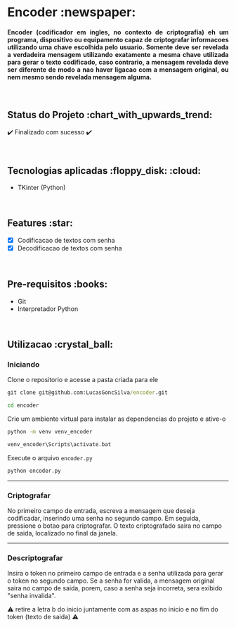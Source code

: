 <h1>Encoder :newspaper: </h1>

<h4 align='justify'>Encoder (codificador em ingles, no contexto de criptografia) eh um programa, dispositivo ou equipamento capaz de criptografar informacoes utilizando uma chave escolhida pelo usuario.
Somente deve ser revelada a verdadeira mensagem utilizando exatamente a mesma chave utilizada para gerar o texto codificado, caso contrario, a mensagem revelada deve ser diferente de modo a nao haver ligacao com a mensagem original, ou nem mesmo sendo revelada mensagem alguma.</h4>

<br>

<h2>Status do Projeto :chart_with_upwards_trend: </h2>

:heavy_check_mark: Finalizado com sucesso :heavy_check_mark:

<!-- :construction: Em andamento :construction: -->

<!-- :link: Confira [aqui](website). :link: -->

<br>

<h2>Tecnologias aplicadas :floppy_disk: :cloud: </h2>

<ul>
<li>TKinter (Python)</li>
</ul>

<br>

<h2>Features :star: </h2>

- [x] Codificacao de textos com senha
- [x] Decodificacao de textos com senha

<br>

<h2>Pre-requisitos :books: </h2>

<!-- Nenhuma ferramenta de pre-requisito necessaria. -->

<ul>
<li>Git</li>
<li>Interpretador Python</li>
</ul>

<br>

<h2>Utilizacao :crystal_ball: </h2>

<h3>Iniciando</h3>

Clone o repositorio e acesse a pasta criada para ele
```cmd
git clone git@github.com:LucasGoncSilva/encoder.git

cd encoder
```

Crie um ambiente virtual para instalar as dependencias do projeto e ative-o
```cmd
python -m venv venv_encoder

venv_encoder\Scripts\activate.bat
```

Execute o arquivo `encoder.py`
```cmd
python encoder.py
```


---

<h3>Criptografar</h3>

No primeiro campo de entrada, escreva a mensagem que deseja codificadar, inserindo uma senha no segundo campo. Em seguida, pressione o botao para criptografar. O texto criptografado saira no campo de saida, localizado no final da janela.


---

<h3>Descriptografar</h3>

Insira o token no primeiro campo de entrada e a senha utilizada para gerar o token no segundo campo. Se a senha for valida, a mensagem original saira no campo de saida, porem, caso a senha seja incorreta, sera exibido "senha invalida".

:warning: retire a letra b do inicio juntamente com as aspas no inicio e no fim do token (texto de saida) :warning: